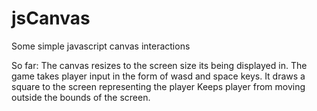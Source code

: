 jsCanvas
========

Some simple javascript canvas interactions

So far:
The canvas resizes to the screen size its being displayed in.
The game takes player input in the form of wasd and space keys.
It draws a square to the screen representing the player
Keeps player from moving outside the bounds of the screen.
